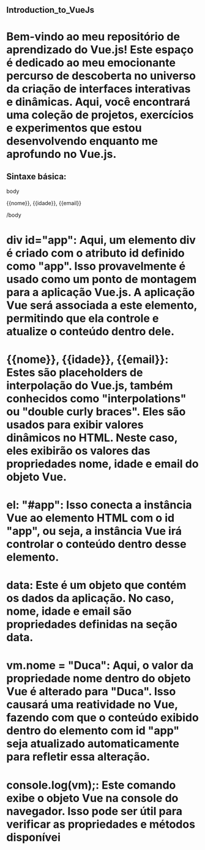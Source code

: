 ## Introduction_to_VueJs

# Bem-vindo ao meu repositório de aprendizado do Vue.js! Este espaço é dedicado ao meu emocionante percurso de descoberta no universo da criação de interfaces interativas e dinâmicas. Aqui, você encontrará uma coleção de projetos, exercícios e experimentos que estou desenvolvendo enquanto me aprofundo no Vue.js.

## Sintaxe básica:

body
<div id="app">
{{nome}}, {{idade}}, {{email}}
</div>

<script>
    const vm = new Vue({
      el: "#app",
      data: {
        nome: "Carlos Lima",
        idade: 24,
        email: "Ducaliima@gmail.com"
      }
    });

    vm.nome = "Duca"
    console.log(vm);
</script>
/body

# div id="app": Aqui, um elemento div é criado com o atributo id definido como "app". Isso provavelmente é usado como um ponto de montagem para a aplicação Vue.js. A aplicação Vue será associada a este elemento, permitindo que ela controle e atualize o conteúdo dentro dele.

# {{nome}}, {{idade}}, {{email}}: Estes são placeholders de interpolação do Vue.js, também conhecidos como "interpolations" ou "double curly braces". Eles são usados para exibir valores dinâmicos no HTML. Neste caso, eles exibirão os valores das propriedades nome, idade e email do objeto Vue.

# el: "#app": Isso conecta a instância Vue ao elemento HTML com o id "app", ou seja, a instância Vue irá controlar o conteúdo dentro desse elemento.

# data: Este é um objeto que contém os dados da aplicação. No caso, nome, idade e email são propriedades definidas na seção data.

# vm.nome = "Duca": Aqui, o valor da propriedade nome dentro do objeto Vue é alterado para "Duca". Isso causará uma reatividade no Vue, fazendo com que o conteúdo exibido dentro do elemento com id "app" seja atualizado automaticamente para refletir essa alteração.

# console.log(vm);: Este comando exibe o objeto Vue na console do navegador. Isso pode ser útil para verificar as propriedades e métodos disponívei
